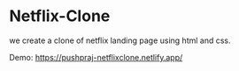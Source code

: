 # Netflix-Clone
we create a  clone of netflix landing page using html and css.

Demo: https://pushpraj-netflixclone.netlify.app/

